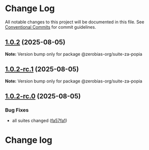 # Change Log

All notable changes to this project will be documented in this file.
See [Conventional Commits](https://conventionalcommits.org) for commit guidelines.

## [1.0.2](https://github.com/zerobias-org/suite/compare/@zerobias-org/suite-za-popia@1.0.2-rc.1...@zerobias-org/suite-za-popia@1.0.2) (2025-08-05)

**Note:** Version bump only for package @zerobias-org/suite-za-popia





## [1.0.2-rc.1](https://github.com/zerobias-org/suite/compare/@zerobias-org/suite-za-popia@1.0.2-rc.0...@zerobias-org/suite-za-popia@1.0.2-rc.1) (2025-08-05)

**Note:** Version bump only for package @zerobias-org/suite-za-popia





## [1.0.2-rc.0](https://github.com/zerobias-org/suite/compare/@zerobias-org/suite-za-popia@1.0.1...@zerobias-org/suite-za-popia@1.0.2-rc.0) (2025-08-05)


### Bug Fixes

* all suites changed ([fa57fa1](https://github.com/zerobias-org/suite/commit/fa57fa1af7628003297df46b2d7740fe95bd2666))





# Change log

